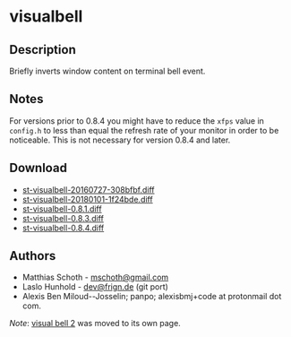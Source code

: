 visualbell
==========

Description
-----------
Briefly inverts window content on terminal bell event.

Notes
-----
For versions prior to 0.8.4 you might have to reduce the `xfps` value in
`config.h` to less than equal the refresh rate of your monitor in order to be
noticeable. This is not necessary for version 0.8.4 and later.

Download
--------
* [st-visualbell-20160727-308bfbf.diff](st-visualbell-20160727-308bfbf.diff)
* [st-visualbell-20180101-1f24bde.diff](st-visualbell-20180101-1f24bde.diff)
* [st-visualbell-0.8.1.diff](st-visualbell-0.8.1.diff)
* [st-visualbell-0.8.3.diff](st-visualbell-0.8.3.diff)
* [st-visualbell-0.8.4.diff](st-visualbell-0.8.4.diff)

Authors
-------
* Matthias Schoth - <mschoth@gmail.com>
* Laslo Hunhold - <dev@frign.de> (git port)
* Alexis Ben Miloud--Josselin; panpo; alexisbmj+code at protonmail dot com.

*Note*: [visual bell 2](../visualbell2) was moved to its own page.

